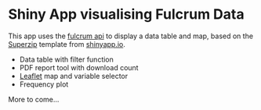 # Shiny App visualising Fulcrum Data
This app uses the [fulcrum api](http://developer.fulcrumapp.com/api/intro/) to display a data table and map, based on the [Superzip](https://shiny.rstudio.com/gallery/superzip-example.html) template from [shinyapp.io](http://www.shinyapps.io/).

* Data table with filter function
* PDF report tool with download count
* [Leaflet](http://leafletjs.com/) map and variable selector
* Frequency plot

More to come...
 
